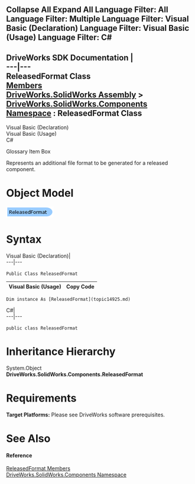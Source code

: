        

 Collapse All Expand All  Language Filter: All  Language Filter: Multiple  Language Filter: Visual Basic (Declaration) Language Filter: Visual Basic (Usage) Language Filter: C#  
---  
DriveWorks SDK Documentation  |   
---|---  
ReleasedFormat Class   
[Members](topic14926.md)   
[DriveWorks.SolidWorks Assembly](topic13342.md) > [DriveWorks.SolidWorks.Components Namespace](topic13925.md) : ReleasedFormat Class  
---  
  
Visual Basic (Declaration)    
Visual Basic (Usage)    
C# 

Glossary Item Box

Represents an additional file format to be generated for a released component. 

# Object Model

![](dotnetdiagramimages/image847.png)

# Syntax

Visual Basic (Declaration)|   
---|---  
      
    
    Public Class ReleasedFormat   
  
Visual Basic (Usage)| Copy Code  
---|---  
      
    
    Dim instance As [ReleasedFormat](topic14925.md)  
  
C#|   
---|---  
      
    
    public class ReleasedFormat   
  
# Inheritance Hierarchy

System.Object  
**DriveWorks.SolidWorks.Components.ReleasedFormat**  


# Requirements

**Target Platforms:** Please see DriveWorks software prerequisites.

# See Also

#### Reference

[ReleasedFormat Members](topic14926.md)   
[DriveWorks.SolidWorks.Components Namespace](topic13925.md)


